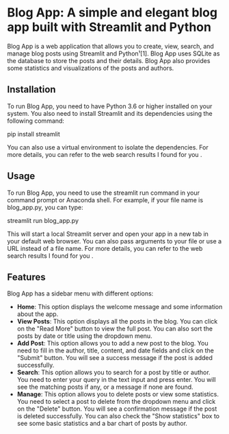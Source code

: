 # Blog App: A simple and elegant blog app built with Streamlit and Python

Blog App is a web application that allows you to create, view, search, and manage blog posts using Streamlit and Python¹[1]. Blog App uses SQLite as the database to store the posts and their details. Blog App also provides some statistics and visualizations of the posts and authors.

## Installation

To run Blog App, you need to have Python 3.6 or higher installed on your system. You also need to install Streamlit and its dependencies using the following command:

pip install streamlit

You can also use a virtual environment to isolate the dependencies. For more details, you can refer to the web search results I found for you .

## Usage

To run Blog App, you need to use the streamlit run command in your command prompt or Anaconda shell. For example, if your file name is blog_app.py, you can type:

streamlit run blog_app.py

This will start a local Streamlit server and open your app in a new tab in your default web browser. You can also pass arguments to your file or use a URL instead of a file name. For more details, you can refer to the web search results I found for you .

## Features

Blog App has a sidebar menu with different options:

- **Home**: This option displays the welcome message and some information about the app.
- **View Posts**: This option displays all the posts in the blog. You can click on the "Read More" button to view the full post. You can also sort the posts by date or title using the dropdown menu.
- **Add Post**: This option allows you to add a new post to the blog. You need to fill in the author, title, content, and date fields and click on the "Submit" button. You will see a success message if the post is added successfully.
- **Search**: This option allows you to search for a post by title or author. You need to enter your query in the text input and press enter. You will see the matching posts if any, or a message if none are found.
- **Manage**: This option allows you to delete posts or view some statistics. You need to select a post to delete from the dropdown menu and click on the "Delete" button. You will see a confirmation message if the post is deleted successfully. You can also check the "Show statistics" box to see some basic statistics and a bar chart of posts by author.
